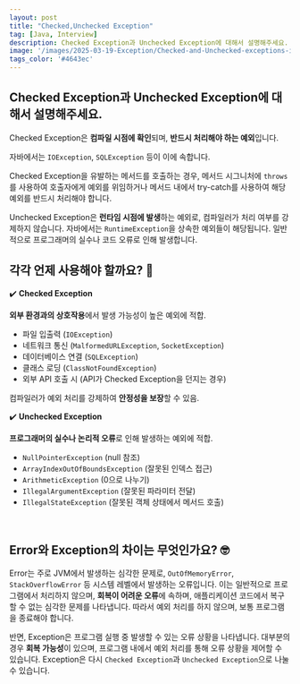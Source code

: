 ```yaml
---
layout: post
title: "Checked,Unchecked Exception"
tag: [Java, Interview]
description: Checked Exception과 Unchecked Exception에 대해서 설명해주세요.
image: '/images/2025-03-19-Exception/Checked-and-Unchecked-exceptions-in-jaa.jpg'
tags_color: '#4643ec'
---
```


## Checked Exception과 Unchecked Exception에 대해서 설명해주세요.

Checked Exception은 **컴파일 시점에 확인**되며, **반드시 처리해야 하는 예외**입니다. 

자바에서는 `IOException`, `SQLException` 등이 이에 속합니다. 

Checked Exception을 유발하는 메서드를 호출하는 경우, 메서드 시그니처에 `throws`를 사용하여 호출자에게 예외를 위임하거나 메서드 내에서 try-catch를 사용하여 해당 예외를 반드시 처리해야 합니다.

Unchecked Exception은 **런타임 시점에 발생**하는 예외로, 컴파일러가 처리 여부를 강제하지 않습니다. 자바에서는 `RuntimeException`을 상속한 예외들이 해당됩니다. 일반적으로 프로그래머의 실수나 코드 오류로 인해 발생합니다.

## 각각 언제 사용해야 할까요? 🤔

✔️ **Checked Exception**

**외부 환경과의 상호작용**에서 발생 가능성이 높은 예외에 적합.

- 파일 입출력 (`IOException`)
- 네트워크 통신 (`MalformedURLException`, `SocketException`)
- 데이터베이스 연결 (`SQLException`)
- 클래스 로딩 (`ClassNotFoundException`)
- 외부 API 호출 시 (API가 Checked Exception을 던지는 경우)

컴파일러가 예외 처리를 강제하여 **안정성을 보장**할 수 있음.

✔️ **Unchecked Exception**

**프로그래머의 실수나 논리적 오류**로 인해 발생하는 예외에 적합.

- `NullPointerException` (null 참조)
- `ArrayIndexOutOfBoundsException` (잘못된 인덱스 접근)
- `ArithmeticException` (0으로 나누기)
- `IllegalArgumentException` (잘못된 파라미터 전달)
- `IllegalStateException` (잘못된 객체 상태에서 메서드 호출)

<br>

## Error와 Exception의 차이는 무엇인가요? 🤓

Error는 주로 JVM에서 발생하는 심각한 문제로, `OutOfMemoryError`, `StackOverflowError` 등 시스템 레벨에서 발생하는 오류입니다. 이는 일반적으로 프로그램에서 처리하지 않으며, **회복이 어려운 오류**에 속하며, 애플리케이션 코드에서 복구할 수 없는 심각한 문제를 나타냅니다. 따라서 예외 처리를 하지 않으며, 보통 프로그램을 종료해야 합니다.

반면, Exception은 프로그램 실행 중 발생할 수 있는 오류 상황을 나타냅니다. 대부분의 경우 **회복 가능성**이 있으며, 프로그램 내에서 예외 처리를 통해 오류 상황을 제어할 수 있습니다. Exception은 다시 `Checked Exception`과 `Unchecked Exception`으로 나눌 수 있습니다.
